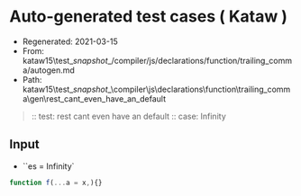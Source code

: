 # Auto-generated test cases ( Kataw )
- Regenerated: 2021-03-15
- From: kataw15\test\__snapshot__/compiler/js/declarations/function/trailing_comma/autogen.md
- Path: kataw15\test\__snapshot__\compiler\js\declarations\function\trailing_comma\gen\rest_cant_even_have_an_default
> :: test: rest cant even have an default
> :: case: Infinity
## Input
- ``es = Infinity`

`````js
function f(...a = x,){}
`````
